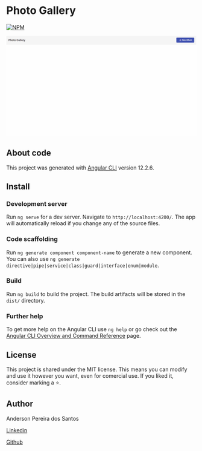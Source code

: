 # Photo Gallery
[![NPM](https://img.shields.io/npm/l/react)](https://github.com/andersonpereiradossantos/angular-photo-gallery/blob/main/LICENSE)

![Angular Photo Gallery Presentation](https://raw.githubusercontent.com/andersonpereiradossantos/assets/main/angular-photo-gallery.gif)
## About code

This project was generated with [Angular CLI](https://github.com/angular/angular-cli) version 12.2.6.

## Install
### Development server

Run `ng serve` for a dev server. Navigate to `http://localhost:4200/`. The app will automatically reload if you change any of the source files.

### Code scaffolding

Run `ng generate component component-name` to generate a new component. You can also use `ng generate directive|pipe|service|class|guard|interface|enum|module`.

### Build

Run `ng build` to build the project. The build artifacts will be stored in the `dist/` directory.

### Further help

To get more help on the Angular CLI use `ng help` or go check out the [Angular CLI Overview and Command Reference](https://angular.io/cli) page.

## License
This project is shared under the MIT license. This means you can modify and use it however you want, even for comercial use. If you liked it, consider marking a ⭐️.

## Author

Anderson Pereira dos Santos

[Linkedin](https://www.linkedin.com/in/andersonpereirasantos)

[Github](https://github.com/andersonpereiradossantos)